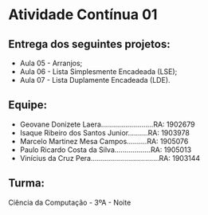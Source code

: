 # Atividade Contínua 01

## Entrega dos seguintes projetos:
* Aula 05 - Arranjos;
* Aula 06 - Lista Simplesmente Encadeada (LSE);
* Aula 07 - Lista Duplamente Encadeada (LDE).

## Equipe:
* Geovane Donizete Laera..........................RA: 1902679
* Isaque Ribeiro dos Santos Junior..........RA: 1903978
* Marcelo Martinez Mesa Campos..........RA: 1905076
* Paulo Ricardo Costa da Silva..................RA: 1905013
* Vinícius da Cruz Pera..................................RA: 1903144

## Turma:
Ciência da Computação - 3ºA - Noite
